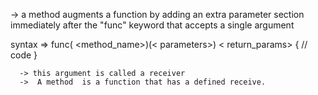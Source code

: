 -> a method augments a function by adding an extra parameter section immediately after the "func" keyword that accepts a single argument

syntax => 
      func(<receiver> <method_name>)(< parameters>) < return_params> {
      // code
      }

      -> this argument is called a receiver
      ->  A method  is a function that has a defined receive.
